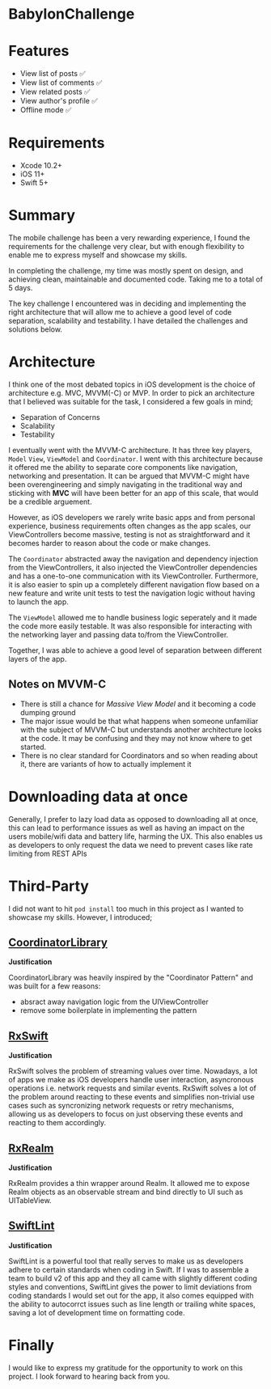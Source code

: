 # BabylonChallenge

# Features

- View list of posts ✅
- View list of comments ✅
- View related posts ✅
- View author's profile ✅
- Offline mode ✅

# Requirements

- Xcode 10.2+
- iOS 11+
- Swift 5+

# Summary 

The mobile challenge has been a very rewarding experience, I found the requirements for the challenge very clear, but with enough flexibility to enable me to express myself and showcase my skills. 

In completing the challenge, my time was mostly spent on design, and achieving clean, maintainable and documented code. Taking me to a total of 5 days.

The key challenge I encountered was in deciding and implementing the right architecture that will allow me to achieve a good level of code separation, scalability and testability. I have detailed the challenges and solutions below.

# Architecture

I think one of the most debated topics in iOS development is the choice of architecture e.g. MVC, MVVM(-C) or MVP. In order to pick an architecture that I believed was suitable for the task, I considered a few goals in mind;

- Separation of Concerns
- Scalability
- Testability

I eventually went with the MVVM-C architecture. It has three key players, ```Model``` ```View```, ```ViewModel``` and ```Coordinator```. I went with this architecture because it offered me the ability to separate core components like navigation, networking and presentation.
It can be argued that MVVM-C might have been overengineering and simply navigating in the traditional way and sticking with **MVC** will have been better for an app of this scale, that would be a credible arguement. 

However, as iOS developers we rarely write basic apps and from personal experience, business requirements often changes as the app scales, our ViewControllers become massive, testing is not as straightforward and it becomes harder to reason about the code or make changes.

The ```Coordinator``` abstracted away the navigation and dependency injection from the ViewControllers, it also injected the ViewController dependencies and has a one-to-one communication with its ViewController. Furthermore, it is also easier to spin up a completely different navigation flow based on a new feature and write unit tests to test the navigation logic without having to launch the app.

The ```ViewModel``` allowed me to handle business logic seperately and it made the code more easily testable. It was also responsible for interacting with the networking layer and passing data to/from the ViewController.

Together, I was able to achieve a good level of separation between different layers of the app.

## Notes on MVVM-C

- There is still a chance for *Massive View Model* and it becoming a code dumping ground
- The major issue would be that what happens when someone unfamiliar with the subject of MVVM-C but understands another architecture looks at the code. It may be confusing and they may not know where to get started.
- There is no clear standard for Coordinators and so when reading about it, there are variants of how to actually implement it

# Downloading data at once

Generally, I prefer to lazy load data as opposed to downloading all at once, this can lead to performance issues as well as having an impact on the users mobile/wifi data and battery life, harming the UX. This also enables us as developers to only request the data we need to prevent cases like rate limiting from REST APIs

# Third-Party

I did not want to hit ``` pod install ``` too much in this project as I wanted to showcase my skills. However, I introduced;

## [CoordinatorLibrary](https://github.com/kaunamohammed/CoordinatorLibrary)

**Justification**

CoordinatorLibrary was heavily inspired by the "Coordinator Pattern" and was built for a few reasons:

- absract away navigation logic from the UIViewController
- remove some boilerplate in implementing the pattern

## [RxSwift](https://github.com/ReactiveX/RxSwift)

**Justification**

RxSwift solves the problem of streaming values over time. Nowadays, a lot of apps we make as iOS developers handle user interaction, asyncronous operations i.e. network requests and similar events. RxSwift solves a lot of the problem around reacting to these events and simplifies non-trivial use cases such as syncronizing network requests or retry mechanisms, allowing us as developers to focus on just observing these events and reacting to them accordingly.

## [RxRealm](https://github.com/RxSwiftCommunity/RxRealm)

**Justification**

RxRealm provides a thin wrapper around Realm. It allowed me to expose Realm objects as an observable stream and bind directly to UI such as UITableView.

## [SwiftLint](https://github.com/realm/SwiftLint)

**Justification**

SwiftLint is a powerful tool that really serves to make us as developers adhere to certain standards when coding in Swift. If I was to assemble a team to build v2 of this app and they all came with slightly different coding styles and conventions, SwiftLint gives the power to limit deviations from coding standards I would set out for the app, it also comes equipped with the ability to autocorrct issues such as line length or trailing white spaces, saving a lot of development time on formatting code.

# Finally

I would like to express my gratitude for the opportunity to work on this project. I look forward to hearing back from you.
